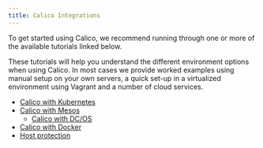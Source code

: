 ```yaml
---
title: Calico Integrations
---
```


To get started using Calico, we recommend running through one or more of the
available tutorials linked below.

These tutorials will help you understand the different environment options when
using Calico.  In most cases we provide worked examples using manual setup on
your own servers, a quick set-up in a virtualized environment using Vagrant and
a number of cloud services.

- [Calico with Kubernetes](kubernetes)
- [Calico with Mesos](mesos)
  - [Calico with DC/OS](mesos/installation/dc-os)
- [Calico with Docker](docker)
- [Host protection](bare-metal/bare-metal)

